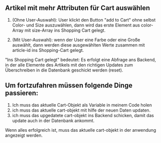 

## Artikel mit mehr Attributen für Cart auswählen

1. (Ohne User-Auswahl): User klickt den Button "add to Cart" ohne selbst Color- und Size auszuwählen, dann wird das erste Element aus color-Array mit size-Array ins Shopping Cart gelegt. 

2. (Mit User-Auswahl): wenn der User eine Farbe oder eine Große auswählt, dann werden diese ausgewählten Werte zusammen mit article-id ins Shopping-Cart gelegt.

"Ins Shopping Cart gelegt" bedeutet: 
Es erfolgt eine Abfrage ans Backend, in der alle Elemente des Artikels mit den richtigen Updates zum Überschreiben in die Datenbank geschickt werden (reset).  

## Um fortzufahren müssen folgende Dinge passieren: 
1. Ich muss das aktuelle Cart-Objekt als Variable in meinem Code holen
2. ich muss das aktuelle cart-objekt mit hilfe der neuen Daten updaten.
3. ich muss das upgedatete cart-objekt ins Backend schicken, damit das update auch in der Datenbank ankommt.

Wenn alles erfolgreich ist, muss das aktuelle cart-objekt in der anwendung angezeigt werden.